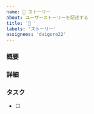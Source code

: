 ```yaml
---
name: 📖 ストーリー
about: ユーザーストーリーを記述する
title: '📖 '
labels: 'ストーリー'
assignees: 'daigoro22'
---
```


### 概要

### 詳細

### タスク
- [ ] 
